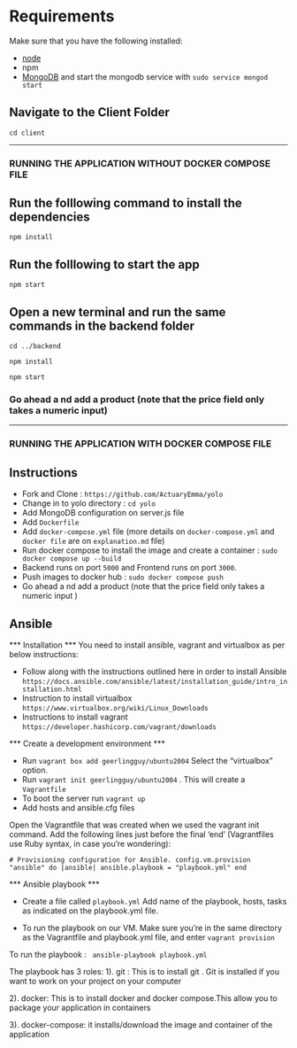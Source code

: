 
# Requirements
Make sure that you have the following installed:
- [node](https://www.digitalocean.com/community/tutorials/how-to-install-node-js-on-ubuntu-18-04) 
- npm 
- [MongoDB](https://docs.mongodb.com/manual/tutorial/install-mongodb-on-ubuntu/) and start the mongodb service with `sudo service mongod start`

## Navigate to the Client Folder 
 `cd client`

******** ************** ***********

### RUNNING THE APPLICATION WITHOUT DOCKER COMPOSE FILE
## Run the folllowing command to install the dependencies 
 `npm install`

## Run the folllowing to start the app
 `npm start`

## Open a new terminal and run the same commands in the backend folder
 `cd ../backend`

 `npm install`

 `npm start`

 ### Go ahead a nd add a product (note that the price field only takes a numeric input)

 ****** **************** *********** ***********

### RUNNING THE APPLICATION WITH DOCKER COMPOSE FILE
 ## Instructions
- Fork and Clone :  `https://github.com/ActuaryEmma/yolo`
- Change in to yolo directory :  `cd yolo`
- Add MongoDB configuration on server.js file
- Add `Dockerfile` 
- Add `docker-compose.yml` file (more details on `docker-compose.yml` and `docker file` are on `explanation.md` file)
- Run docker compose to install the image and create a container : `sudo docker compose up --build`
- Backend runs on port `5000` and Frontend runs on port `3000`.
- Push images to docker hub : `sudo docker compose push`
- Go ahead a nd add a product (note that the price field only takes a numeric input ) 


## Ansible
*** Installation ***
You need to install ansible, vagrant and virtualbox as per below instructions:
- Follow along with the instructions outlined here in order to install Ansible 
`https://docs.ansible.com/ansible/latest/installation_guide/intro_installation.html`
- Instruction to install virtualbox `https://www.virtualbox.org/wiki/Linux_Downloads`
- Instructions to install vagrant `https://developer.hashicorp.com/vagrant/downloads`

*** Create a development environment ***
 - Run `vagrant box add geerlingguy/ubuntu2004`
   Select the “virtualbox” option.
 - Run `vagrant init geerlingguy/ubuntu2004`  . This will create a `Vagrantfile`
 - To boot the server run `vagrant up`
 - Add hosts and ansible.cfg files

 Open the Vagrantfile that was created when we used the vagrant init command. Add the following lines just before the final ‘end’ (Vagrantfiles use Ruby syntax, in case you’re wondering):

  
   `# Provisioning configuration for Ansible.
  config.vm.provision "ansible" do |ansible|
  ansible.playbook = "playbook.yml"
  end `

*** Ansible playbook ***
- Create a file called `playbook.yml`
  Add name of the playbook, hosts, tasks as indicated on the playbook.yml file.

- To run the playbook on our VM. Make sure you’re in the same directory as the Vagrantfile and playbook.yml file, and enter `vagrant provision`

To  run the playbook : ` ansible-playbook playbook.yml`

The playbook has 3 roles:
 1). git : This is to install git .  Git is installed if you want to work on your project on your computer

 2). docker: This is to install docker and docker compose.This allow you to package your application in containers
 
 3). docker-compose: it installs/download the image and container of the application